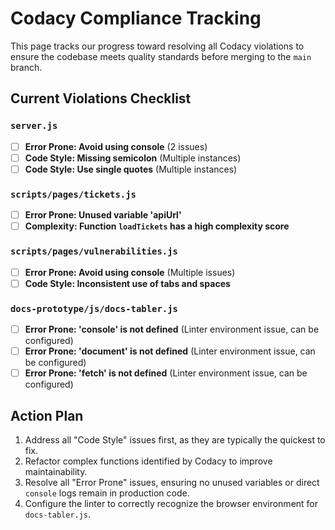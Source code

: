 # Codacy Compliance Tracking

<!-- markdownlint-disable-next-line MD013 -->
This page tracks our progress toward resolving all Codacy violations to ensure the codebase meets quality standards before merging to the `main` branch.

## Current Violations Checklist

### `server.js`

- [ ] **Error Prone: Avoid using console** (2 issues)
- [ ] **Code Style: Missing semicolon** (Multiple instances)
- [ ] **Code Style: Use single quotes** (Multiple instances)

### `scripts/pages/tickets.js`

- [ ] **Error Prone: Unused variable 'apiUrl'**
- [ ] **Complexity: Function `loadTickets` has a high complexity score**

### `scripts/pages/vulnerabilities.js`

- [ ] **Error Prone: Avoid using console** (Multiple issues)
- [ ] **Code Style: Inconsistent use of tabs and spaces**

### `docs-prototype/js/docs-tabler.js`

- [ ] **Error Prone: 'console' is not defined** (Linter environment issue, can be configured)
- [ ] **Error Prone: 'document' is not defined** (Linter environment issue, can be configured)
- [ ] **Error Prone: 'fetch' is not defined** (Linter environment issue, can be configured)

## Action Plan

1. Address all "Code Style" issues first, as they are typically the quickest to fix.
2. Refactor complex functions identified by Codacy to improve maintainability.
3. Resolve all "Error Prone" issues, ensuring no unused variables or direct `console` logs remain in production code.
4. Configure the linter to correctly recognize the browser environment for `docs-tabler.js`.
